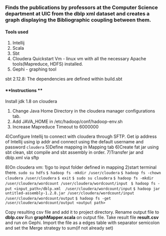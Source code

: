 ### Finds the publications by professors at the Computer Science department at UIC from the dblp xml dataset and creates a graph displaying the Bibliographic coupling between them.

#### **Tools used**
1) Intellij
2) Scala
3) Sbt
4) Cloudera Quickstart Vm - linux vm with all the necessary Apache tools(Mapreduce, HDFS) installed.
5) Gephi - graphing tool

sbt 2.12.8: The dependencies are defined within build.sbt
#### **Instructions **
Install jdk 1.8 on cloudera

1) Change Java Home Directory in the cloudera manager configurations tab. 
2) Add JAVA_HOME in /etc/hadoop/conf/hadoop-env.sh
3) Increase Mapreduce Timeout to 6000000

4)Configure Intellij to connect with cloudera through SFTP. Get ip address of Intellij using ip addr
and connect using the default username and password `cloudera`
5)Define mapping in Mapping tab
6)Create fat jar using sbt clean, sbt compile and sbt assembly in order.
7)Transfer jar and dblp.xml via sftp

8)On cloudera vm:
1)go to input folder defined in mapping
2)start terminal there.
	`sudo su hdfs`
  `$ hadoop fs -mkdir /user/cloudera`
	`$ hadoop fs -chown cloudera /user/cloudera`
	`$ exit`
	`$ sudo su cloudera`
	`$ hadoop fs -mkdir /user/cloudera/wordcount /user/cloudera/wordcount/input `
	`$ hadoop fs -put <input_path>/dblp.xml  /user/cloudera/wordcount/input`
	`$ hadoop jar untitled-assembly-1.2.8.jar /user/cloudera/wordcount/input /user/cloudera/wordcount/output`
	`$ hadoop fs -get /user/cloudera/wordcount/output <output path>`

Copy resulting csv file and add it to project directory.
Rename output file to **dblp.csv**
Run **graphMapper.scala** on output file.
Take result file **result.csv** and run on Gephi.
Import the file as a edges table with separator semicolon and set the Merge strategy to sum(if not already set)


